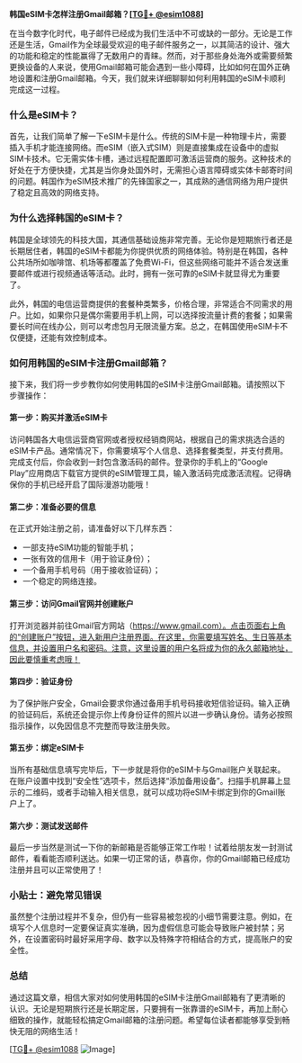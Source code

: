 **韩国eSIM卡怎样注册Gmail邮箱？[[TG💪+ @esim1088](https://t.me/s/esim1088)]**

在当今数字化时代，电子邮件已经成为我们生活中不可或缺的一部分。无论是工作还是生活，Gmail作为全球最受欢迎的电子邮件服务之一，以其简洁的设计、强大的功能和稳定的性能赢得了无数用户的青睐。然而，对于那些身处海外或需要频繁更换设备的人来说，使用Gmail邮箱可能会遇到一些小障碍，比如如何在国外正确地设置和注册Gmail邮箱。今天，我们就来详细聊聊如何利用韩国的eSIM卡顺利完成这一过程。

### 什么是eSIM卡？

首先，让我们简单了解一下eSIM卡是什么。传统的SIM卡是一种物理卡片，需要插入手机才能连接网络。而eSIM（嵌入式SIM）则是直接集成在设备中的虚拟SIM卡技术。它无需实体卡槽，通过远程配置即可激活运营商的服务。这种技术的好处在于方便快捷，尤其是当你身处国外时，无需担心语言障碍或实体卡邮寄时间的问题。韩国作为eSIM技术推广的先锋国家之一，其成熟的通信网络为用户提供了稳定且高效的网络支持。

### 为什么选择韩国的eSIM卡？

韩国是全球领先的科技大国，其通信基础设施非常完善。无论你是短期旅行者还是长期居住者，韩国的eSIM卡都能为你提供优质的网络体验。特别是在韩国，各种公共场所如咖啡馆、机场等都覆盖了免费Wi-Fi，但这些网络可能并不适合发送重要邮件或进行视频通话等活动。此时，拥有一张可靠的eSIM卡就显得尤为重要了。

此外，韩国的电信运营商提供的套餐种类繁多，价格合理，非常适合不同需求的用户。比如，如果你只是偶尔需要用手机上网，可以选择按流量计费的套餐；如果需要长时间在线办公，则可以考虑包月无限流量方案。总之，在韩国使用eSIM卡不仅便捷，还能有效控制成本。

### 如何用韩国的eSIM卡注册Gmail邮箱？

接下来，我们将一步步教你如何使用韩国的eSIM卡注册Gmail邮箱。请按照以下步骤操作：

#### 第一步：购买并激活eSIM卡

访问韩国各大电信运营商官网或者授权经销商网站，根据自己的需求挑选合适的eSIM卡产品。通常情况下，你需要填写个人信息、选择套餐类型，并支付费用。完成支付后，你会收到一封包含激活码的邮件。登录你的手机上的“Google Play”应用商店下载官方提供的eSIM管理工具，输入激活码完成激活流程。记得确保你的手机已经开启了国际漫游功能哦！

#### 第二步：准备必要的信息

在正式开始注册之前，请准备好以下几样东西：
- 一部支持eSIM功能的智能手机；
- 一张有效的信用卡（用于验证身份）；
- 一个备用手机号码（用于接收验证码）；
- 一个稳定的网络连接。

#### 第三步：访问Gmail官网并创建账户

打开浏览器并前往Gmail官方网站（https://www.gmail.com）。点击页面右上角的“创建账户”按钮，进入新用户注册界面。在这里，你需要填写姓名、生日等基本信息，并设置用户名和密码。注意，这里设置的用户名将成为你的永久邮箱地址，因此要慎重考虑哦！

#### 第四步：验证身份

为了保护账户安全，Gmail会要求你通过备用手机号码接收短信验证码。输入正确的验证码后，系统还会提示你上传身份证件的照片以进一步确认身份。请务必按照指示操作，以免因信息不完整而导致注册失败。

#### 第五步：绑定eSIM卡

当所有基础信息填写完毕后，下一步就是将你的eSIM卡与Gmail账户关联起来。在账户设置中找到“安全性”选项卡，然后选择“添加备用设备”。扫描手机屏幕上显示的二维码，或者手动输入相关信息，就可以成功将eSIM卡绑定到你的Gmail账户上了。

#### 第六步：测试发送邮件

最后一步当然是测试一下你的新邮箱是否能够正常工作啦！试着给朋友发一封测试邮件，看看能否顺利送达。如果一切正常的话，恭喜你，你的Gmail邮箱已经成功注册并且可以正常使用了！

### 小贴士：避免常见错误

虽然整个注册过程并不复杂，但仍有一些容易被忽视的小细节需要注意。例如，在填写个人信息时一定要保证真实准确，因为虚假信息可能会导致账户被封禁；另外，在设置密码时最好采用字母、数字以及特殊字符相结合的方式，提高账户的安全性。

### 总结

通过这篇文章，相信大家对如何使用韩国的eSIM卡注册Gmail邮箱有了更清晰的认识。无论是短期旅行还是长期定居，只要拥有一张靠谱的eSIM卡，再加上耐心细致的操作，就能轻松搞定Gmail邮箱的注册问题。希望每位读者都能够享受到畅快无阻的网络生活！

[[TG💪+ @esim1088](https://t.me/s/esim1088) ![Image](https://i.postimg.cc/4NQfJmqS/Snipaste-2025-05-13-00-14-12.png)]
